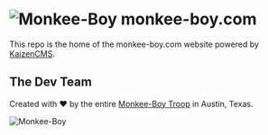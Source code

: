 ![Monkee-Boy](https://dujrsrsgsd3nh.cloudfront.net/img/emoticons/113009/mboy-1403710932.jpg) monkee-boy.com
==============

This repo is the home of the monkee-boy.com website powered by [KaizenCMS](https://github.com/monkeecreate/KaizenCMS).

## The Dev Team

Created with ♥ by the entire [Monkee-Boy Troop](https://www.monkee-boy.com/who/the-troop/) in Austin, Texas.

![Monkee-Boy](http://assets.monkee-boy.com/mboy-logo-tagline.jpg)
